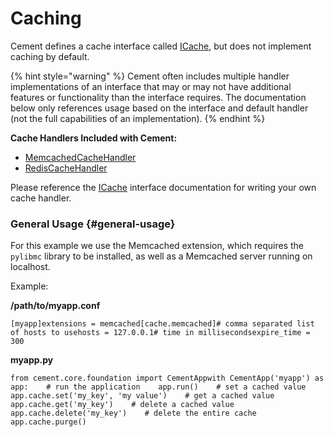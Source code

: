 # Caching



Cement defines a cache interface called [ICache](https://docs.builtoncement.com/%7B%7B%20version%20%7D%7D/api/core/cache.html#cement.core.cache.ICache), but does not implement caching by default. 

{% hint style="warning" %}
Cement often includes multiple handler implementations of an interface that may or may not have additional features or functionality than the interface requires.  The documentation below only references usage based on the interface and default handler \(not the full capabilities of an implementation\).
{% endhint %}

**Cache Handlers Included with Cement:**

* ​[MemcachedCacheHandler](https://docs.builtoncement.com/%7B%7B%20version%20%7D%7D/api/ext/ext_memcached.html#cement.ext.ext_memcached.MemcachedCacheHandler)​
* ​[RedisCacheHandler](https://docs.builtoncement.com/%7B%7B%20version%20%7D%7D/api/ext/ext_redis.html#cement.ext.ext_redis.RedisCacheHandler)​

Please reference the [ICache](https://docs.builtoncement.com/%7B%7B%20version%20%7D%7D/api/core/cache.html#cement.core.cache.ICache) interface documentation for writing your own cache handler.

### General Usage {#general-usage}

For this example we use the Memcached extension, which requires the `pylibmc` library to be installed, as well as a Memcached server running on localhost.

Example:

**/path/to/myapp.conf**

```text
[myapp]extensions = memcached​[cache.memcached]# comma separated list of hosts to usehosts = 127.0.0.1​# time in millisecondsexpire_time = 300
```

**myapp.py**

```text
from cement.core.foundation import CementApp​with CementApp('myapp') as app:    # run the application    app.run()​    # set a cached value    app.cache.set('my_key', 'my value')​    # get a cached value    app.cache.get('my_key')​    # delete a cached value    app.cache.delete('my_key')​    # delete the entire cache    app.cache.purge()
```

